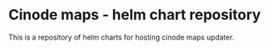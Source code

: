 # Cinode maps - helm chart repository

This is a repository of helm charts for hosting cinode maps updater.
